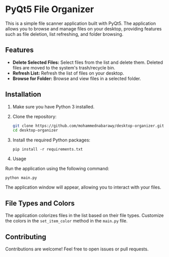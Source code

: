 # PyQt5 File Organizer

This is a simple file scanner application built with PyQt5. The application allows you to browse and manage files on your desktop, providing features such as file deletion, list refreshing, and folder browsing.

## Features

- **Delete Selected Files:** Select files from the list and delete them. Deleted files are moved to the system's trash/recycle bin.
- **Refresh List:** Refresh the list of files on your desktop.
- **Browse for Folder:** Browse and view files in a selected folder.

## Installation

1. Make sure you have Python 3 installed.
2. Clone the repository:

   ```bash
   git clone https://github.com/mohammednabarawy/desktop-organizer.git
   cd desktop-organizer
   ```

3. Install the required Python packages:

   ```
   pip install -r requirements.txt

   ```

4. Usage

Run the application using the following command:

```
python main.py

```

The application window will appear, allowing you to interact with your files.

## File Types and Colors

The application colorizes files in the list based on their file types. Customize the colors in the `set_item_color` method in the `main.py` file.

## Contributing

Contributions are welcome! Feel free to open issues or pull requests.
